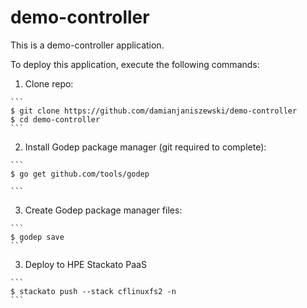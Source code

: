 # demo-controller

This is a demo-controller application.

To deploy this application, execute the following commands:

  1. Clone repo:

    ```
    $ git clone https://github.com/damianjaniszewski/demo-controller
    $ cd demo-controller
    ```

  2. Install Godep package manager (git required to complete):

    ```
    $ go get github.com/tools/godep

    ```

  3. Create Godep package manager files:

    ```
    $ godep save
    ```

  3. Deploy to HPE Stackato PaaS

    ```
    $ stackato push --stack cflinuxfs2 -n
    ```

